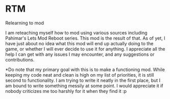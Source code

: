 RTM
===

Relearning to mod


I am reteaching myself how to mod using various sources including Pahimar's Lets Mod Reboot series. This mod is the result of that. As of yet, I have just about no idea what this mod will end up actually doing to the game, or whether I will ever decide to use it for anything. I appreciate all the help I can get with any issues I may encounter, and any suggestions or contributions. 

*Do note that my primary goal with this is to make a functioning mod. While keeping my code neat and clean is high on my list of priorities, it is still second to functionality. I am trying to write it neatly in the first place, but I am bound to write something messily at some point. I would appreciate it if nobody criticizes me too harshly for it when they find it :p

